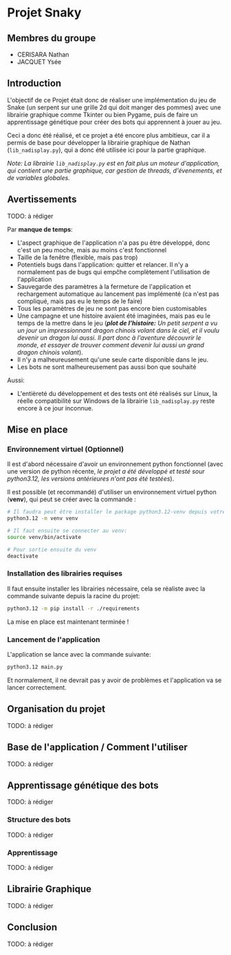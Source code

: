 # Projet Snaky

## Membres du groupe

- CERISARA Nathan
- JACQUET Ysée

## Introduction

L'objectif de ce Projet était donc de réaliser une implémentation du jeu de Snake (un serpent sur une grille 2d qui doit manger des pommes) avec une librairie graphique comme Tkinter ou bien Pygame, puis de faire un apprentissage génétique pour créer des bots qui apprennent à jouer au jeu.

Ceci a donc été réalisé, et ce projet a été encore plus ambitieux, car il a permis de base pour développer la librairie graphique de Nathan (`lib_nadisplay.py`), qui a donc été utilisée ici pour la partie graphique.

*Note: La librairie `lib_nadisplay.py` est en fait plus un moteur d'application, qui contient une partie graphique, car gestion de threads, d'évenements, et de variables globales.*


## Avertissements

TODO: à rédiger

Par **manque de temps**:

- L'aspect graphique de l'application n'a pas pu être développé, donc c'est un peu moche, mais au moins c'est fonctionnel
- Taille de la fenêtre (flexible, mais pas trop)
- Potentiels bugs dans l'application: quitter et relancer. Il n'y a normalement pas de bugs qui empĉhe complètement l'utilisation de l'application
- Sauvegarde des paramètres à la fermeture de l'application et rechargement automatique au lancement pas implémenté (ca n'est pas compliqué, mais pas eu le temps de le faire)
- Tous les paramètres de jeu ne sont pas encore bien customisables
- Une campagne et une histoire avaient été imaginées, mais pas eu le temps de la mettre dans le jeu (*__plot de l'histoire:__ Un petit serpent a vu un jour un impressionnant dragon chinois volant dans le ciel, et il voulu devenir un dragon lui aussi. Il part donc à l'aventure découvrir le monde, et essayer de trouver comment devenir lui aussi un grand dragon chinois volant*).
- Il n'y a malheureusement qu'une seule carte disponible dans le jeu.
- Les bots ne sont malheureusement pas aussi bon que souhaité

Aussi:
- L'entièreté du développement et des tests ont été réalisés sur Linux, la réelle compatibilité sur Windows de la librairie `lib_nadisplay.py` reste encore à ce jour inconnue.

## Mise en place

### Environnement virtuel (Optionnel)

Il est d'abord nécessaire d'avoir un environnement python fonctionnel (avec une version de python récente, *le projet a été développé et testé sour python3.12, les versions antérieures n'ont pas été testées*).

Il est possible (et recommandé) d'utiliser un environnement virtuel python (**venv**), qui peut se créer avec la commande :

```sh
# Il faudra peut être installer le package python3.12-venv depuis votre gestionnaire de paquet préféré.
python3.12 -m venv venv

# Il faut ensuite se connecter au venv:
source venv/bin/activate

# Pour sortie ensuite du venv
deactivate
```

### Installation des librairies requises

Il faut ensuite installer les librairies nécessaire, cela se réaliste avec la commande suivante depuis la racine du projet:

```sh
python3.12 -m pip install -r ./requirements
```

La mise en place est maintenant terminée !

### Lancement de l'application

L'application se lance avec la commande suivante:

```sh
python3.12 main.py
```

Et normalement, il ne devrait pas y avoir de problèmes et l'application va se lancer correctement.


## Organisation du projet

TODO: à rédiger

## Base de l'application / Comment l'utiliser

TODO: à rédiger

## Apprentissage génétique des bots

TODO: à rédiger

### Structure des bots

TODO: à rédiger

### Apprentissage

TODO: à rédiger

## Librairie Graphique

TODO: à rédiger

## Conclusion

TODO: à rédiger
